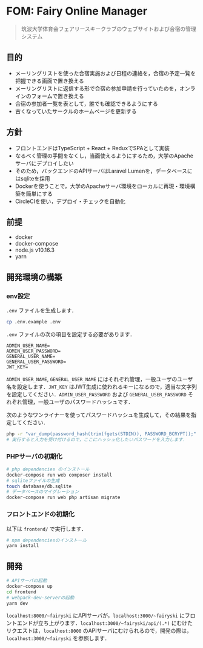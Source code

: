 # FOM: Fairy Online Manager

> 筑波大学体育会フェアリースキークラブのウェブサイトおよび合宿の管理システム

## 目的

- メーリングリストを使った合宿実施および日程の連絡を，合宿の予定一覧を把握できる画面で置き換える
- メーリングリストに返信する形で合宿の参加申請を行っていたのを，オンラインのフォームで置き換える
- 合宿の参加者一覧を表として，誰でも確認できるようにする
- 古くなっていたサークルのホームページを更新する

## 方針

- フロントエンドはTypeScript + React + ReduxでSPAとして実装
- なるべく管理の手間をなくし，当面使えるようにするため，大学のApacheサーバにデプロイしたい
- そのため，バックエンドのAPIサーバはLaravel Lumenを，データベースにはsqliteを採用
- Dockerを使うことで，大学のApacheサーバ環境をローカルに再現・環境構築を簡単にする
- CircleCIを使い，デプロイ・チェックを自動化

## 前提

- docker
- docker-compose
- node.js v10.16.3
- yarn

## 開発環境の構築

### env設定

`.env` ファイルを生成します．

```bash
cp .env.example .env
```

`.env` ファイルの次の項目を設定する必要があります．

```
ADMIN_USER_NAME=
ADMIN_USER_PASSWORD=
GENERAL_USER_NAME=
GENERAL_USER_PASSWORD=
JWT_KEY=
```

`ADMIN_USER_NAME`, `GENERAL_USER_NAME` にはそれぞれ管理，一般ユーザのユーザ名を設定します．`JWT_KEY` はJWT生成に使われるキーになるので，適当な文字列を設定してください．`ADMIN_USER_PASSWORD` および `GENERAL_USER_PASSWORD` それぞれ管理，一般ユーザのパスワードハッシュです．

次のようなワンライナーを使ってパスワードハッシュを生成して，その結果を指定してください．

```bash
php -r "var_dump(password_hash(trim(fgets(STDIN)), PASSWORD_BCRYPT));"
# 実行すると入力を受け付けるので，ここにハッシュ化したいパスワードを入力します．
```

### PHPサーバの初期化

```bash
# php dependencies のインストール
docker-compose run web composer install
# sqliteファイルの生成
touch database/db.sqlite 
# データベースのマイグレーション
docker-compose run web php artisan migrate
```

### フロントエンドの初期化

以下は `frontend/` で実行します．

```bash
# npm dependenciesのインストール
yarn install
```

## 開発

```bash
# APIサーバの起動
docker-compose up
cd frontend
# webpack-dev-serverの起動
yarn dev
```

`localhost:8000/~fairyski` にAPIサーバが，`localhost:3000/~fairyski` にフロントエンドが立ち上がります．`localhost:3000/~fairyski/api/(.*)` にむけたリクエストは，`localhost:8000` のAPIサーバにむけられるので，開発の際は，`localhost:3000/~fairyski` を参照します．
